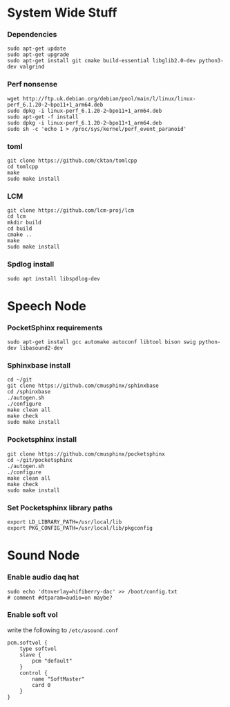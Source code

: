 # System Wide Stuff

### Dependencies
```
sudo apt-get update
sudo apt-get upgrade
sudo apt-get install git cmake build-essential libglib2.0-dev python3-dev valgrind
```

### Perf nonsense
```
wget http://ftp.uk.debian.org/debian/pool/main/l/linux/linux-perf_6.1.20-2~bpo11+1_arm64.deb
sudo dpkg -i linux-perf_6.1.20-2~bpo11+1_arm64.deb 
sudo apt-get -f install
sudo dpkg -i linux-perf_6.1.20-2~bpo11+1_arm64.deb 
sudo sh -c 'echo 1 > /proc/sys/kernel/perf_event_paranoid'
```

### toml
```
git clone https://github.com/cktan/tomlcpp
cd tomlcpp
make
sudo make install
```

### LCM
```
git clone https://github.com/lcm-proj/lcm
cd lcm
mkdir build
cd build
cmake ..
make
sudo make install
```

### Spdlog install
```
sudo apt install libspdlog-dev
```

# Speech Node

### PocketSphinx requirements
```
sudo apt-get install gcc automake autoconf libtool bison swig python-dev libasound2-dev
```

### Sphinxbase install
```
cd ~/git
git clone https://github.com/cmusphinx/sphinxbase
cd /sphinxbase
./autogen.sh
./configure
make clean all
make check
sudo make install
```

### Pocketsphinx install
```
git clone https://github.com/cmusphinx/pocketsphinx
cd ~/git/pocketsphinx
./autogen.sh 
./configure 
make clean all 
make check 
sudo make install
```

### Set Pocketsphinx library paths
```
export LD_LIBRARY_PATH=/usr/local/lib
export PKG_CONFIG_PATH=/usr/local/lib/pkgconfig
```

# Sound Node

### Enable audio daq hat
```
sudo echo 'dtoverlay=hifiberry-dac' >> /boot/config.txt
# comment #dtparam=audio=on maybe?
```

### Enable soft vol
write the following to `/etc/asound.conf`
```
pcm.softvol { 
    type softvol 
    slave { 
        pcm "default"
    }
    control { 
        name "SoftMaster" 
        card 0
    }
}
```